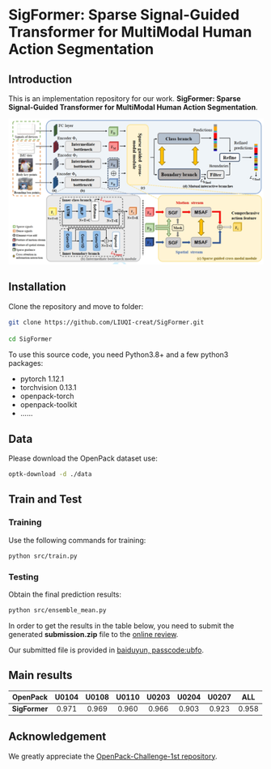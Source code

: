 # SigFormer: Sparse Signal-Guided Transformer for MultiModal Human Action Segmentation

## Introduction
This is an implementation repository for our work.
**SigFormer: Sparse Signal-Guided Transformer for MultiModal Human Action Segmentation**.

![](https://github.com/LIUQI-creat/SigFormer/blob/master/img/framework.png)

## Installation
Clone the repository and move to folder:
```bash
git clone https://github.com/LIUQI-creat/SigFormer.git

cd SigFormer
```

To use this source code, you need Python3.8+ and a few python3 packages:
- pytorch 1.12.1
- torchvision 0.13.1
- openpack-torch
- openpack-toolkit
- ......

## Data
Please download the OpenPack dataset use:

```bash
optk-download -d ./data
```

## Train and Test
### Training
Use the following commands for training:

```bash
python src/train.py
```

### Testing
Obtain the final prediction results:

```bash
python src/ensemble_mean.py
```

In order to get the results in the table below, you need to submit the generated **submission.zip** file to the [online review](https://codalab.lisn.upsaclay.fr/competitions/9904?secret_key=8e28481e-5fcd-4394-8a19-6a61099017d4#participate).

Our submitted file is provided in [baiduyun, passcode:ubfo](https://pan.baidu.com/s/1rEhY-KX2OVShseJeek12bw?pwd=ubfo).

## Main results
| **OpenPack**  | U0104 | U0108 | U0110 | U0203 | U0204 | U0207 | ALL |
| ---- |:-------------:| :-----:|:-----:|:-----:|:-----:|:-----:|:-----:|
| **SigFormer** | 0.971 | 0.969 | 0.960 | 0.966 | 0.903 | 0.923 | 0.958 |

## Acknowledgement
We greatly appreciate the [OpenPack-Challenge-1st repository](https://github.com/uchiyama33/OpenPack-Challenge-1st).
